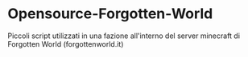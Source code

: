 # Opensource-Forgotten-World
Piccoli script utilizzati in una fazione all'interno del server minecraft di Forgotten World (forgottenworld.it)
